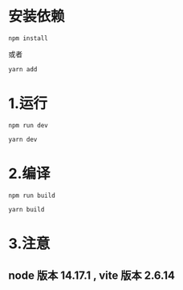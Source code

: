 # 安装依赖
```shell
npm install
```
或者
```shell
yarn add
```

# 1.运行 
```shell
npm run dev
```
```shell
yarn dev
```
# 2.编译
```shell
npm run build
```
```shell
yarn build
```

# 3.注意 
## node 版本 14.17.1 , vite 版本 2.6.14
